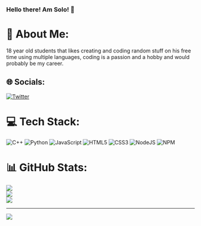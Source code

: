### Hello there! Am Solo! 👋

# 💫 About Me:
18 year old students that likes creating and coding random stuff on his free time using multiple languages, coding is a passion and a hobby and would probably be my career.


## 🌐 Socials:
[![Twitter](https://img.shields.io/badge/Twitter-%231DA1F2.svg?logo=Twitter&logoColor=white)](https://twitter.com/dev_zolo) 

# 💻 Tech Stack:
![C++]([https://img.shields.io/badge/-C++-blue?logo=cplusplus](https://img.shields.io/badge/c++-%2300599C.svg?style=for-the-badge&logo=c%2B%2B&logoColor=white)) ![Python](https://img.shields.io/badge/python-3670A0?style=for-the-badge&logo=python&logoColor=ffdd54) ![JavaScript](https://img.shields.io/badge/javascript-%23323330.svg?style=for-the-badge&logo=javascript&logoColor=%23F7DF1E) ![HTML5](https://img.shields.io/badge/html5-%23E34F26.svg?style=for-the-badge&logo=html5&logoColor=white) ![CSS3](https://img.shields.io/badge/css3-%231572B6.svg?style=for-the-badge&logo=css3&logoColor=white) ![NodeJS](https://img.shields.io/badge/node.js-6DA55F?style=for-the-badge&logo=node.js&logoColor=white) ![NPM](https://img.shields.io/badge/NPM-%23000000.svg?style=for-the-badge&logo=npm&logoColor=white)
# 📊 GitHub Stats:
![](https://github-readme-stats.vercel.app/api?username=sol032&theme=dark&hide_border=false&include_all_commits=true&count_private=true)<br/>
![](https://github-readme-streak-stats.herokuapp.com/?user=sol032&theme=dark&hide_border=false)<br/>
![](https://github-readme-stats.vercel.app/api/top-langs/?username=sol032&theme=dark&hide_border=false&include_all_commits=true&count_private=true&layout=compact)


---
![](https://visitcount.itsvg.in/api?id=sol032&icon=5&color=12)

